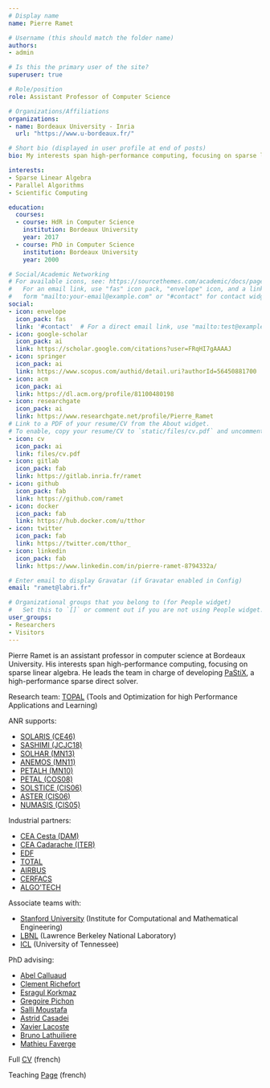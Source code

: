 ```yaml
---
# Display name
name: Pierre Ramet

# Username (this should match the folder name)
authors:
- admin

# Is this the primary user of the site?
superuser: true

# Role/position
role: Assistant Professor of Computer Science

# Organizations/Affiliations
organizations:
- name: Bordeaux University - Inria
  url: "https://www.u-bordeaux.fr/"

# Short bio (displayed in user profile at end of posts)
bio: My interests span high-performance computing, focusing on sparse linear algebra. I am the developer of [PaStiX](https://gitlab.inria.fr/solverstack/pastix), a high-performance sparse direct solver.

interests:
- Sparse Linear Algebra
- Parallel Algorithms
- Scientific Computing

education:
  courses:
  - course: HdR in Computer Science
    institution: Bordeaux University
    year: 2017
  - course: PhD in Computer Science
    institution: Bordeaux University
    year: 2000

# Social/Academic Networking
# For available icons, see: https://sourcethemes.com/academic/docs/page-builder/#icons
#   For an email link, use "fas" icon pack, "envelope" icon, and a link in the
#   form "mailto:your-email@example.com" or "#contact" for contact widget.
social:
- icon: envelope
  icon_pack: fas
  link: '#contact'  # For a direct email link, use "mailto:test@example.org".
- icon: google-scholar
  icon_pack: ai
  link: https://scholar.google.com/citations?user=FRqHI7gAAAAJ
- icon: springer
  icon_pack: ai
  link: https://www.scopus.com/authid/detail.uri?authorId=56450881700
- icon: acm
  icon_pack: ai
  link: https://dl.acm.org/profile/81100480198
- icon: researchgate
  icon_pack: ai
  link: https://www.researchgate.net/profile/Pierre_Ramet
# Link to a PDF of your resume/CV from the About widget.
# To enable, copy your resume/CV to `static/files/cv.pdf` and uncomment the lines below.
- icon: cv
  icon_pack: ai
  link: files/cv.pdf
- icon: gitlab
  icon_pack: fab
  link: https://gitlab.inria.fr/ramet
- icon: github
  icon_pack: fab
  link: https://github.com/ramet
- icon: docker
  icon_pack: fab
  link: https://hub.docker.com/u/tthor
- icon: twitter
  icon_pack: fab
  link: https://twitter.com/tthor_
- icon: linkedin
  icon_pack: fab
  link: https://www.linkedin.com/in/pierre-ramet-8794332a/

# Enter email to display Gravatar (if Gravatar enabled in Config)
email: "ramet@labri.fr"

# Organizational groups that you belong to (for People widget)
#   Set this to `[]` or comment out if you are not using People widget.
user_groups:
- Researchers
- Visitors
---
```


Pierre Ramet is an assistant professor in computer science at Bordeaux University. His interests span high-performance computing, focusing on sparse linear algebra.
He leads the team in charge of developing [PaStiX](https://gitlab.inria.fr/solverstack/pastix), a high-performance sparse direct solver.

Research team: [TOPAL](http://team.inria.fr/topal) (Tools and Optimization for high Performance Applications and Learning)

ANR supports:

- [SOLARIS (CE46)](https://www.irit.fr/solharis/)
- [SASHIMI (JCJC18)](http://solhar.gforge.inria.fr)
- [SOLHAR (MN13)](http://solhar.gforge.inria.fr)
- [ANEMOS (MN11)](http://aster.gforge.inria.fr")
- [PETALH (MN10)](http://petal.saclay.inria.fr)
- [PETAL (COS08)](http://petal.saclay.inria.fr)
- [SOLSTICE (CIS06)](http://solstice.gforge.inria.fr)
- [ASTER (CIS06)](http://aster.gforge.inria.fr)
- [NUMASIS (CIS05)](http://numasis.gforge.inria.fr)

Industrial partners:

- [CEA Cesta (DAM)](http://www.cea.fr/Pages/le-cea/les-centres-cea/cesta.aspx)
- [CEA Cadarache (ITER)](http://irfm.cea.fr/)
- [EDF](https://www.edf.fr/groupe-edf/qui-sommes-nous/activites/recherche-et-developpement)
- [TOTAL](https://www.total.com/)
- [AIRBUS](http://www.airbus.com/)
- [CERFACS](https://cerfacs.fr/)
- [ALGO'TECH](http://www.algotech-informatique.com/)

Associate teams with:

- [Stanford University](https://icme.stanford.edu/") (Institute for Computational and Mathematical Engineering)
- [LBNL](http://crd.lbl.gov) (Lawrence Berkeley National Laboratory)
- [ICL](http://icl.cs.utk.edu/) (University of Tennessee)

PhD advising:

- [Abel Calluaud](bib/Author/CALLUAUD-A.html)
- [Clement Richefort](bib/Author/RICHEFORT-C.html)
- [Esragul Korkmaz](bib/Author/KORKMAZ-E.html)
- [Gregoire Pichon](bib/Author/PICHON-G.html)
- [Salli Moustafa](bib/Author/MOUSTAFA-S.html)
- [Astrid Casadei](bib/Author/CASADEI-A.html)
- [Xavier Lacoste](bib/Author/LACOSTE-X.html)
- [Bruno Lathuiliere](bib/Author/LATHUILIERE-B.html)
- [Mathieu Faverge](bib/Author/FAVERGE-M.html)

Full [CV](files/cv-fr.pdf) (french)

Teaching [Page](https://ramet.gitlab.io/) (french)
